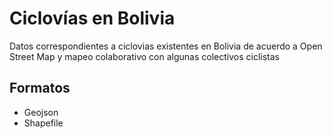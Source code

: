 # Ciclovías en Bolivia

Datos correspondientes a ciclovias existentes en Bolivia de acuerdo a Open Street Map y mapeo colaborativo con algunas colectivos ciclistas

## Formatos
- Geojson
- Shapefile